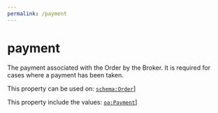 ```yaml
---
permalink: /payment
---
```


# payment
The payment associated with the Order by the Broker. It is required for cases where a payment has been taken.

This property can be used on: [`schema:Order`](https://schema.org/Order)]

This property include the values: [`oa:Payment`](https://openactive.io/Payment)]
